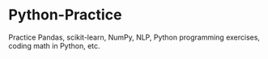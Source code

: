 # Python-Practice
Practice Pandas, scikit-learn, NumPy, NLP, Python programming exercises, coding math in Python, etc.
